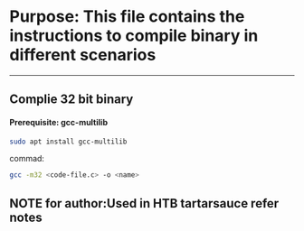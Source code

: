# Purpose: This file contains the instructions to compile binary in different scenarios
---
## Complie 32 bit binary
#### Prerequisite: gcc-multilib
```sh
sudo apt install gcc-multilib
```
commad: 
```sh
gcc -m32 <code-file.c> -o <name> 
```
NOTE for author:Used in HTB tartarsauce refer notes
---
